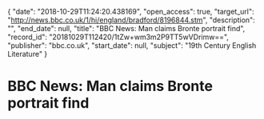 {
  "date": "2018-10-29T11:24:20.438169", 
  "open_access": true, 
  "target_url": "http://news.bbc.co.uk/1/hi/england/bradford/8196844.stm", 
  "description": "", 
  "end_date": null, 
  "title": "BBC News: Man claims Bronte portrait find", 
  "record_id": "20181029T112420/1tZw+wm3m2P9TT5wVDrimw==", 
  "publisher": "bbc.co.uk", 
  "start_date": null, 
  "subject": "19th Century English Literature"
}

# BBC News: Man claims Bronte portrait find

